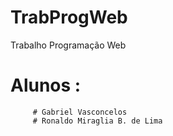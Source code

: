 # TrabProgWeb
Trabalho Programação Web
# Alunos : 
         # Gabriel Vasconcelos
         # Ronaldo Miraglia B. de Lima
